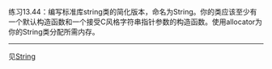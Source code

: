 练习13.44：编写标准库string类的简化版本，命名为String。你的类应该至少有一个默认构造函数和一个接受C风格字符串指针参数的构造函数。使用allocator为你的String类分配所需内存。

---

见[String](./example_String)
